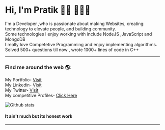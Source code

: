 <h1>Hi, I'm Pratik 👋🏾 👩🏾‍💻</h1>
I'm a Developer ,who is passionate about making Websites, creating technology to elevate people, and building community. <br>Some technologies I enjoy working with include  NodeJS
,JavaScript 
and MongoDB<br>
I really love Competetive Programming and enjoy implementing algorithms.
<br>Solved 500+ questions till now , wrote 1000+ lines of code in C++

  <hr>
<h3> Find me around the web 🌎:</h3>
  My Portfolio- <a href="https://kitarp29.github.io/onlineCV/beckham/">Visit</a><br>
  My Linkedin- <a href="https://www.linkedin.com/in/pratik-singh-b11a67141/">Visit</a><br>
  My Twitter- <a href ="https://twitter.com/kitarp29">Visit</a><br>
My competitive Profiles- <a href="https://www.stopstalk.com/user/profile/kitarp">Click Here</a><br>

![Github stats](https://github-readme-stats.vercel.app/api?username=kitarp29&show_icons=true)
<h4>It ain't much but its honest work</h4>
  <hr>
 
